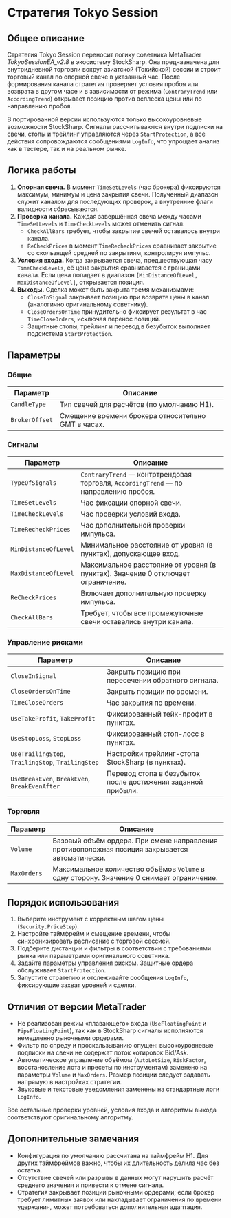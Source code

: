 # Стратегия Tokyo Session

## Общее описание

Стратегия Tokyo Session переносит логику советника MetaTrader *TokyoSessionEA_v2.8* в экосистему StockSharp. Она
предназначена для внутридневной торговли вокруг азиатской (Токийской) сессии и строит торговый канал по опорной свече в
указанный час. После формирования канала стратегия проверяет условия пробоя или возврата в другом часе и в зависимости от
режима (`ContraryTrend` или `AccordingTrend`) открывает позицию против всплеска цены или по направлению пробоя.

В портированной версии используются только высокоуровневые возможности StockSharp. Сигналы рассчитываются внутри
подписки на свечи, стопы и трейлинг управляются через `StartProtection`, а все действия сопровождаются сообщениями
`LogInfo`, что упрощает анализ как в тестере, так и на реальном рынке.

## Логика работы

1. **Опорная свеча.** В момент `TimeSetLevels` (час брокера) фиксируются максимум, минимум и цена закрытия свечи.
   Полученный диапазон служит каналом для последующих проверок, а внутренние флаги валидности сбрасываются.
2. **Проверка канала.** Каждая завершённая свеча между часами `TimeSetLevels` и `TimeCheckLevels` может отменить сигнал:
   - `CheckAllBars` требует, чтобы закрытие свечей оставалось внутри канала.
   - `ReCheckPrices` в момент `TimeRecheckPrices` сравнивает закрытие со скользящей средней по закрытиям, контролируя
     импульс.
3. **Условия входа.** Когда закрывается свеча, предшествующая часу `TimeCheckLevels`, её цена закрытия сравнивается с
   границами канала. Если цена попадает в диапазон `[MinDistanceOfLevel, MaxDistanceOfLevel]`, открывается позиция.
4. **Выходы.** Сделка может быть закрыта тремя механизмами:
   - `CloseInSignal` закрывает позицию при возврате цены в канал (аналогично оригинальному советнику).
   - `CloseOrdersOnTime` принудительно фиксирует результат в час `TimeCloseOrders`, исключая перенос позиций.
   - Защитные стопы, трейлинг и перевод в безубыток выполняет подсистема `StartProtection`.

## Параметры

### Общие

| Параметр | Описание |
|----------|----------|
| `CandleType` | Тип свечей для расчётов (по умолчанию H1). |
| `BrokerOffset` | Смещение времени брокера относительно GMT в часах. |

### Сигналы

| Параметр | Описание |
|----------|----------|
| `TypeOfSignals` | `ContraryTrend` — контртрендовая торговля, `AccordingTrend` — по направлению пробоя. |
| `TimeSetLevels` | Час фиксации опорной свечи. |
| `TimeCheckLevels` | Час проверки условий входа. |
| `TimeRecheckPrices` | Час дополнительной проверки импульса. |
| `MinDistanceOfLevel` | Минимальное расстояние от уровня (в пунктах), допускающее вход. |
| `MaxDistanceOfLevel` | Максимальное расстояние от уровня (в пунктах). Значение 0 отключает ограничение. |
| `ReCheckPrices` | Включает дополнительную проверку импульса. |
| `CheckAllBars` | Требует, чтобы все промежуточные свечи оставались внутри канала. |

### Управление рисками

| Параметр | Описание |
|----------|----------|
| `CloseInSignal` | Закрыть позицию при пересечении обратного сигнала. |
| `CloseOrdersOnTime` | Закрыть позиции по времени. |
| `TimeCloseOrders` | Час закрытия по времени. |
| `UseTakeProfit`, `TakeProfit` | Фиксированный тейк-профит в пунктах. |
| `UseStopLoss`, `StopLoss` | Фиксированный стоп-лосс в пунктах. |
| `UseTrailingStop`, `TrailingStop`, `TrailingStep` | Настройки трейлинг-стопа StockSharp (в пунктах). |
| `UseBreakEven`, `BreakEven`, `BreakEvenAfter` | Перевод стопа в безубыток после достижения заданной прибыли. |

### Торговля

| Параметр | Описание |
|----------|----------|
| `Volume` | Базовый объём ордера. При смене направления противоположная позиция закрывается автоматически. |
| `MaxOrders` | Максимальное количество объёмов `Volume` в одну сторону. Значение 0 снимает ограничение. |

## Порядок использования

1. Выберите инструмент с корректным шагом цены (`Security.PriceStep`).
2. Настройте таймфрейм и смещение времени, чтобы синхронизировать расписание с торговой сессией.
3. Подберите дистанции и фильтры в соответствии с требованиями рынка или параметрами оригинального советника.
4. Задайте параметры управления риском. Защитные ордера обслуживает `StartProtection`.
5. Запустите стратегию и отслеживайте сообщения `LogInfo`, фиксирующие захват уровней и сделки.

## Отличия от версии MetaTrader

- Не реализован режим «плавающего» входа (`UseFloatingPoint` и `PipsFloatingPoint`), так как в StockSharp сигналы
  исполняются немедленно рыночными ордерами.
- Фильтр по спреду и проскальзыванию опущен: высокоуровневые подписки на свечи не содержат поток котировок Bid/Ask.
- Автоматическое управление объёмом (`AutoLotSize`, `RiskFactor`, восстановление лота и пресеты по инструментам)
  заменено на параметры `Volume` и `MaxOrders`. Размер позиции следует задавать напрямую в настройках стратегии.
- Звуковые и текстовые уведомления заменены на стандартные логи `LogInfo`.

Все остальные проверки уровней, условия входа и алгоритмы выхода соответствуют оригинальному алгоритму.

## Дополнительные замечания

- Конфигурация по умолчанию рассчитана на таймфрейм H1. Для других таймфреймов важно, чтобы их длительность делила час
  без остатка.
- Отсутствие свечей или разрывы в данных могут нарушить расчёт среднего значения и привести к отмене сигнала.
- Стратегия закрывает позиции рыночными ордерами; если брокер требует лимитных заявок или накладывает ограничения по
  времени удержания, может потребоваться дополнительная адаптация.
